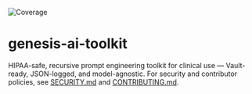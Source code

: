 ![Coverage](https://img.shields.io/badge/coverage-100%25-brightgreen)
# genesis-ai-toolkit
HIPAA-safe, recursive prompt engineering toolkit for clinical use — Vault-ready, JSON-logged, and model-agnostic.
For security and contributor policies, see [SECURITY.md](SECURITY.md) and [CONTRIBUTING.md](CONTRIBUTING.md).
